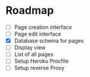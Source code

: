 # Roadmap

- [ ] Page creation interface
- [ ] Page edit interface
- [x] Database schema for pages
- [ ] Display view
- [ ] List of all pages
- [ ] Setup Heroku Procfile
- [ ] Setup reverse Proxy
